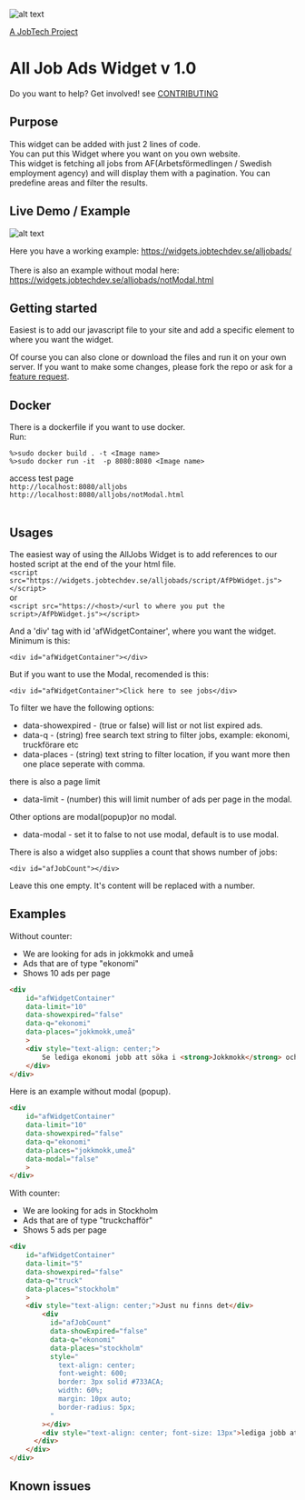 ![alt text][logo] 

[logo]: https://github.com/MagnumOpuses/project-meta/blob/master/img/jobtechdev_black.png "JobTech dev logo"
[A JobTech Project]( https://www.jobtechdev.se)

# All Job Ads Widget v 1.0
Do you want to help? Get involved!
see [CONTRIBUTING]( https://github.com/MagnumOpuses/allJobAdsWidget/blob/master/CONTRIBUTING.md)

## Purpose

This widget can be added with just 2 lines of code. <BR />
You can put this Widget where you want on you own website.<BR />
This widget is fetching all jobs from AF(Arbetsförmedlingen / Swedish employment agency) and will display them with a pagination. You can predefine areas and filter the results. 


## Live Demo / Example

![alt text](https://widgets.jobtechdev.se/alljobads/example/demo.jpg)

Here you have a working example: https://widgets.jobtechdev.se/alljobads/<BR />
<BR />
There is also an example without modal here: https://widgets.jobtechdev.se/alljobads/notModal.html

## Getting started
Easiest is to add our javascript file to your site and add a specific element to where you want the widget. <BR />

Of course you can also clone or download the files and run it on your own server. 
If you want to make some changes, please fork the repo or ask for a [feature request](https://github.com/MagnumOpuses/mapWidget/issues/new?assignees=&labels=&template=feature_request.md). 


## Docker
There is a dockerfile if you want to use docker. 
<BR /> Run:

`%>sudo docker build . -t <Image name>`<BR /> 
`%>sudo docker run -it  -p 8080:8080 <Image name>`<BR /> 

access test page <BR /> 
`http://localhost:8080/alljobs` <BR /> 
`http://localhost:8080/alljobs/notModal.html` <BR /> 
 <BR /> 
 
Usages
------
The easiest way of using the AllJobs Widget is to add references to our hosted script at the end of the your html file. <BR />
`<script src="https://widgets.jobtechdev.se/alljobads/script/AfPbWidget.js"></script>`
<BR /> or <BR />
`<script src="https://<host>/<url to where you put the script>/AfPbWidget.js"></script>`

And a 'div' tag with id 'afWidgetContainer', where you want the widget.<br />
Minimum is this:

`<div id="afWidgetContainer"></div>`

But if you want to use the Modal, recomended is this: 

`<div id="afWidgetContainer">Click here to see jobs</div>`

To filter we have the following options: 

* data-showexpired - (true or false) will list or not list expired ads. 
* data-q           - (string) free search text string to filter jobs, example: ekonomi, truckförare etc 
* data-places      - (string) text string to filter location, if you want more then one place seperate with comma. 

there is also a page limit 

* data-limit       - (number) this will limit number of ads per page in the modal.

Other options are modal(popup)or no modal. 

* data-modal       - set it to false to not use modal, default is to use modal.  

There is also a widget also supplies a count that shows number of jobs:

`<div id="afJobCount"></div>`

Leave this one empty. It's content will be replaced with a number. 


Examples
--------

Without counter:
* We are looking for ads in jokkmokk and umeå
* Ads that are of type "ekonomi"
* Shows 10 ads per page

```html
<div
    id="afWidgetContainer"
    data-limit="10"
    data-showexpired="false"
    data-q="ekonomi"
    data-places="jokkmokk,umeå"
    >
    <div style="text-align: center;">
        Se lediga ekonomi jobb att söka i <strong>Jokkmokk</strong> och <strong>Umeå</strong>
    </div>
</div>
```

Here is an example without modal (popup).

```html
<div
    id="afWidgetContainer"
    data-limit="10"
    data-showexpired="false"
    data-q="ekonomi"
    data-places="jokkmokk,umeå"
    data-modal="false"
    >
</div>
```

With counter:
* We are looking for ads in Stockholm
* Ads that are of type "truckchafför"
* Shows 5 ads per page

```html
<div
    id="afWidgetContainer"
    data-limit="5"
    data-showexpired="false"
    data-q="truck"
    data-places="stockholm"
    >
    <div style="text-align: center;">Just nu finns det</div>
        <div
          id="afJobCount"
          data-showExpired="false"
          data-q="ekonomi"
          data-places="stockholm"
          style="    
            text-align: center;
            font-weight: 600;
            border: 3px solid #733ACA;
            width: 60%;
            margin: 10px auto;
            border-radius: 5px; 
          "
        ></div>
        <div style="text-align: center; font-size: 13px">lediga jobb att söka i <strong>Stockholm</strong></div>
      </div>
    </div>
</div>
```


Known issues
------------

